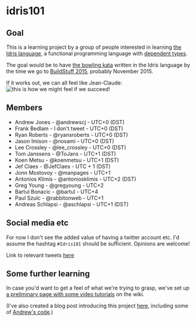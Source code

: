 idris101
========

Goal
----

This is a learning project by a group of people interested in learning [the Idris language](http://www.idris-lang.org/), a functional programming language with [dependent types](http://en.wikipedia.org/wiki/Dependent_type).

The goal would be to have [the bowling kata](http://codingdojo.org/cgi-bin/index.pl?KataBowling) written in the Idris language by the time we go to [BuildStuff 2015](http://buildstuff.lt/), probably November 2015.

If it works out, we can all feel like Jean-Claude:
![this is how we might feel if we succeed!](https://static.squarespace.com/static/51b3dc8ee4b051b96ceb10de/51ce6099e4b0d911b4489b79/51ce61cfe4b0d911b44a210d/1305651678393/1000w/bloodsport-remake.jpg)

Members
-------

* Andrew Jones - @andrewscj - UTC+0 (DST)
* Frank Bedlam - I don't tweet - UTC+0 (DST)
* Ryan Roberts - @ryansroberts - UTC+0 (DST)
* Jason Imison - @nosami - UTC+0 (DST)
* Lee Crossley - @lee_crossley - UTC+0 (DST)
* Tom Janssens - @ToJans - UTC+1 (DST)
* Koen Metsu - @koenmetsu - UTC+1 (DST)
* Jef Claes - @JefClaes - UTC + 1 (DST)
* Jonn Mostovoy - @manpages - UTC+1
* Antonios Klimis - @antoniosklimis - UTC+2 (DST)
* Greg Young - @gregyoung - UTC+2
* Bartul Bonacic - @bartul - UTC+4
* Paul Szulc - @rabbitonweb - UTC+1 
* Andreas Schlapsi - @aschlapsi - UTC+1 (DST)
 
Social media etc
----------------

For now I don't see the added value of having a twitter account etc. I'd assume the hashtag `#Idris101` should be 
sufficient. Opinions are welcome!

Link to relevant tweets [here](https://twitter.com/hashtag/idris101?src=hash)

Some further learning
---------------------

In case you'd want to get a feel of what we're trying to grasp, we've set up [a preliminary page with some video tutorials](https://github.com/ToJans/idris101/wiki/Video-tutorials) on the wiki.

(I've also created a blog post introducing this project [here](http://tojans.me/blog/2014/11/27/about-dependent-typing-idris-and-the-road-to-valhalla/), including some of [Andrew's code](https://github.com/ascjones/BowlingKata).)
